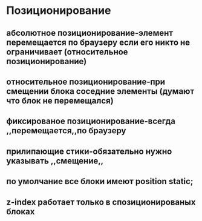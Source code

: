 # Позиционирование

## абсолютное позиционирование-элемент перемещается по браузеру если его никто не ограничивает (относительное позиционирование)
## относительное позиционирование-при смещении блока соседние элементы (думают что блок не перемещался)
## фиксированое позиционирование-всегда ,,перемещается,,по браузеру
## прилипающие стики-обязательно нужно указывать ,,смещение,, 
## по умолчание все блоки имеют position static;
## z-index работает только в спозиционированых блоках 

